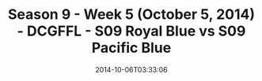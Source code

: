 ---
title: Season 9 - Week 5 (October 5, 2014) - DCGFFL - S09 Royal Blue vs S09 Pacific
  Blue
teams-score:
- team: _teams/s09-royal-blue-these-hoes-aint-royal.md
  score:
- team: _teams/s09-pacific-blue.md
  score: 6
mvp: Tyler Fox (Royal); Sam Smallwood (Pacific)
game-ball: N/A
sportsperson: ''
season: 9
week: 5
date: '2014-10-06T03:33:06'
pageid: season-9-week-5-4468-vs-4465
---